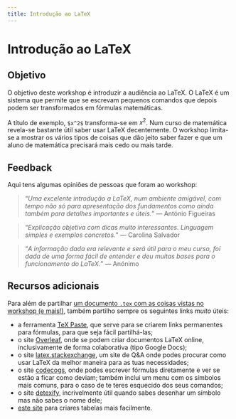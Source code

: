 ```yaml
---
title: Introdução ao LaTeX
---
```


# Introdução ao LaTeX

## Objetivo

O objetivo deste workshop é introduzir a audiência ao LaTeX. O LaTeX é um sistema que permite que se escrevam pequenos comandos que depois podem ser transformados em fórmulas matemáticas.

A título de exemplo, `$x^2$` transforma-se em $x^2$. Num curso de matemática revela-se bastante útil saber usar LaTeX decentemente. O workshop limita-se a mostrar os vários tipos de coisas que dão jeito saber fazer e que um aluno de matemática precisará mais cedo ou mais tarde.

## Feedback

Aqui tens algumas opiniões de pessoas que foram ao workshop:

 > “*Uma excelente introdução a LaTeX, num ambiente amigável, com tempo não só para apresentação dos fundamentos como ainda também para detalhes importantes e úteis.*”  &mdash; António Figueiras

<!-- -->

 > “*Explicação objetiva com dicas muito interessantes. Linguagem simples e exemplos concretos.*”  &mdash; Carolina Salvador

<!-- -->

 > “*A informação dada era relevante e será útil para o meu curso, foi dada de uma forma fácil de entender e deu muitas bases para o funcionamento do LaTeX.*”  &mdash; Anónimo


## Recursos adicionais

Para além de partilhar [um documento `.tex` com as coisas vistas no workshop (e mais!)][gh-doc], também partilho sempre os seguintes links _muito_ úteis:

 - a ferramenta [TeX Paste][texpaste], que serve para se criarem links permanentes para fórmulas, para que seja fácil partilhá-las;
 - o site [Overleaf], onde se podem criar documentos LaTeX online, inclusivamente de forma colaborativa (tipo Google Docs);
 - o site [latex.stackexchange][latexse], um site de Q&A onde podes procurar como usar LaTeX da melhor maneira para as tuas necessidades;
 - o site [codecogs], onde podes escrever fórmulas diretamente e ver se estão a ficar como deviam; também inclui um menu com os símbolos mais comuns, para o caso de te teres esquecido dos seus comandos;
 - o site [detexify], incrivelmente útil quando sabes desenhar um símbolo mas não sabes o nome dele;
 - [este site][tables] para criares tabelas mais facilmente.

[texpaste]: https://mathspp.com/texpaste
[overleaf]: https://www.overleaf.com?r=ff360a64&rm=d&rs=b
[latexse]: https://tex.stackexchange.com/
[codecogs]: https://www.codecogs.com/latex/eqneditor.php
[detexify]: http://detexify.kirelabs.org/classify.html
[tables]: https://www.tablesgenerator.com/
[gh-doc]: https://github.com/RojerGS/workshops/tree/master/intro-latex
